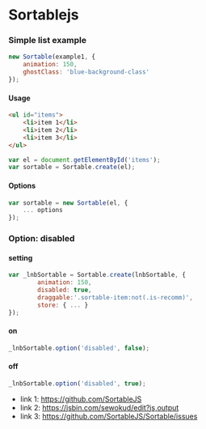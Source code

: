 # Sortablejs

### Simple list example
``` js
new Sortable(example1, {
    animation: 150,
    ghostClass: 'blue-background-class'
});
```

#### Usage
``` html
<ul id="items">
    <li>item 1</li>
    <li>item 2</li>
    <li>item 3</li>
</ul>
```
``` js
var el = document.getElementById('items');
var sortable = Sortable.create(el);
```

#### Options
``` js
var sortable = new Sortable(el, {
    ... options
});
```

### Option: disabled
#### setting
``` js
var _lnbSortable = Sortable.create(lnbSortable, {
        animation: 150,
        disabled: true,
        draggable:'.sortable-item:not(.is-recomm)',
        store: { ... }
});
```

#### on
``` js
_lnbSortable.option('disabled', false);
```

#### off
``` js
_lnbSortable.option('disabled', true);
```




- link 1: https://github.com/SortableJS
- link 2: https://jsbin.com/sewokud/edit?js,output
- link 3: https://github.com/SortableJS/Sortable/issues


